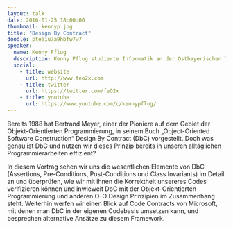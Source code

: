 ```yaml
---
layout: talk
date: 2016-01-25 18:00:00
thumbnail: kennyp.jpg
title: "Design By Contract"
doodle: pteaiu7a9hbfw7w7
speaker:
  name: Kenny Pflug
  description: Kenny Pflug studierte Informatik an der Ostbayerischen Technischen Hochschule Regensburg und ist aktuell Promovend und wissenschaftlicher Mitarbeiter an der Universität Regensburg. Dort erforscht er User Interface Konzepte für mobile Medizinapplikationen. Er ist besonders interessiert an den Themengebieten User Experience und User Interface Design, OOP und OOD, Softwarearchitektur, Clean Code sowie Automatisiertes Testen.
  social:
    - title: website
      url: http://www.feo2x.com
    - title: twitter
      url: https://twitter.com/feO2x
    - title: youtube
      url: https://www.youtube.com/c/kennypflug/
---
```

Bereits 1988 hat Bertrand Meyer, einer der Pioniere auf dem Gebiet der Objekt-Orientierten Programmierung, in seinem Buch „Object-Oriented Software Construction“ Design By Contract (DbC) vorgestellt. Doch was genau ist DbC und nutzen wir dieses Prinzip bereits in unseren alltäglichen Programmierarbeiten effizient?

In diesem Vortrag sehen wir uns die wesentlichen Elemente von DbC (Assertions, Pre-Conditions, Post-Conditions und Class Invariants) im Detail an und überprüfen, wie wir mit ihnen die Korrektheit unsereres Codes verifizieren können und inwieweit DbC mit der Objekt-Orientierten Programmierung und anderen O-O Design Prinzipien im Zusammenhang steht. Weiterhin werfen wir einen Blick auf Code Contracts von Microsoft, mit denen man DbC in der eigenen Codebasis umsetzen kann, und besprechen alternative Ansätze zu diesem Framework.
